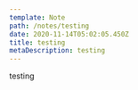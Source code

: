 ```yaml
---
template: Note
path: /notes/testing
date: 2020-11-14T05:02:05.450Z
title: testing
metaDescription: testing
---
```

testing
